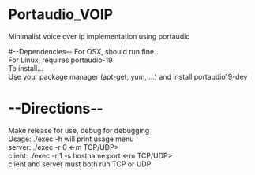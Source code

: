 # Portaudio_VOIP
Minimalist voice over ip implementation using portaudio

#--Dependencies--
For OSX, should run fine. <br />
For Linux, requires portaudio-19 <br />
To install... <br />
  Use your package manager (apt-get, yum, ...) and install portaudio19-dev

# --Directions--
Make release for use, debug for debugging <br />
Usage: ./exec -h will print usage menu <br />
server: ./exec -r 0 <-m TCP/UDP> <br />
client: ./exec -r 1 -s hostname:port <-m TCP/UDP> <br />
client and server must both run TCP or UDP <br />